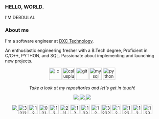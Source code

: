 ### HELLO, WORLD.
I'M DEBDULAL

<!--
**vipe5/vipe5** is a ✨ _special_ ✨ repository because its `README.md` (this file) appears on your GitHub profile.

Here are some ideas to get you started:

- 🔭 I’m currently working on ...
- 🌱 I’m currently learning ...
- 👯 I’m looking to collaborate on ...
- 🤔 I’m looking for help with ...
- 💬 Ask me about ...
- 📫 How to reach me: ...
- 😄 Pronouns: ...
- ⚡ Fun fact: ...
-->
### About me
I'm a software engineer at [DXC Technology](https://www.dxc.technology/).

An enthusiastic engineering fresher with a B.Tech degree, Proficient in C/C++, PYTHON, and SQL. Passionate about implementing and launching new projects.




<p align="center"><img src="https://devicons.github.io/devicon/devicon.git/icons/c/c-original.svg" alt="c" width="40" height="40"/> <img src="https://devicons.github.io/devicon/devicon.git/icons/cplusplus/cplusplus-original.svg" alt="cplusplus" width="40" height="40"/> <img src="https://www.vectorlogo.zone/logos/git-scm/git-scm-icon.svg" alt="git" width="40" height="40"/> <img src="https://devicons.github.io/devicon/devicon.git/icons/mysql/mysql-original-wordmark.svg" alt="mysql" width="40" height="40"/> <img src="https://devicons.github.io/devicon/devicon.git/icons/python/python-original.svg" alt="python" width="40" height="40"/></p>






<!-- Social Section -->
<p align="center">
  <i>Take a look at my repositories and let's get in touch!</i>

<p align="center">
  <a href= "https://github.com/vipe5">
    <img src="https://img.icons8.com/material-outlined/30/000000/source-code.png"/>
  </a>
  <a href= "https://www.linkedin.com/in/deb-dulal/">
    <img src="https://img.icons8.com/material-outlined/30/000000/linkedin.png"/>
  </a>
  <a href= "https://twitter.com/DebDula99062594">
    <img src="https://img.icons8.com/material-outlined/30/000000/twitter.png"/>
  </a>
  <!-- 
  <a href= "https://www.bryanjenks.xyz">
    <img src="https://img.icons8.com/material-outlined/30/000000/geography.png"/>
  </a>
  <a href="https://www.buymeacoffee.com/tallguyjenks">
    <img src="https://img.icons8.com/material-outlined/30/000000/cafe.png"/>
  </a>
  <a href="https://www.youtube.com/c/BryanJenksTech">
    <img src="https://img.icons8.com/material-outlined/30/000000/youtube-play.png"/>
  </a>
  <a href="https://orcid.org/0000-0002-9604-3069">
    <img src="https://img.icons8.com/material-outlined/30/000000/camera-addon-identification.png"/>
  </a>
  

 
  <a href="https://github.com/tallguyjenks/CV/blob/master/CV.pdf">
    <img src="https://img.icons8.com/material-outlined/30/000000/parse-from-clipboard.png"/>
  </a>
  <a href="mailto:bryanjenks@protonmail.com">
    <img src="https://img.icons8.com/ios-glyphs/30/000000/physics.png"/>
  </a>
  <a href="https://medium.com/@tallguyjenks">
    <img src="https://img.icons8.com/ios-filled/30/000000/medium-new.png"/>
  </a>
  <a href="https://stackoverflow.com/users/12339658/tallguyjenks">
    <img src="https://cdn.jsdelivr.net/npm/simple-icons@3.0.1/icons/stackoverflow.svg" height="30px" width="30px" />
  </a>
   -->
</p>





<p align="center">
  <a href= "https://github.com/vipe5">
    <img src="https://img.icons8.com/material-outlined/30/000000/source-code.png"/>
  </a>
<a href="https://codepen.io/3212" target="blank"><img align="center" src="https://cdn.jsdelivr.net/npm/simple-icons@3.0.1/icons/codepen.svg" alt="3212" height="30" width="30" /></a>
<a href="https://dev.to/12" target="blank"><img align="center" src="https://cdn.jsdelivr.net/npm/simple-icons@3.0.1/icons/dev-dot-to.svg" alt="12" height="30" width="30" /></a>
<a href="https://twitter.com/021" target="blank"><img align="center" src="https://cdn.jsdelivr.net/npm/simple-icons@3.0.1/icons/twitter.svg" alt="021" height="30" width="30" /></a>
<a href="https://linkedin.com/in/12" target="blank"><img align="center" src="https://cdn.jsdelivr.net/npm/simple-icons@3.0.1/icons/linkedin.svg" alt="12" height="30" width="30" /></a>
<a href="https://stackoverflow.com/users/211" target="blank"><img align="center" src="https://cdn.jsdelivr.net/npm/simple-icons@3.0.1/icons/stackoverflow.svg" alt="211" height="30" width="30" /></a>
<a href="https://codesandbox.com/12" target="blank"><img align="center" src="https://cdn.jsdelivr.net/npm/simple-icons@3.0.1/icons/codesandbox.svg" alt="12" height="30" width="30" /></a>
<a href="https://kaggle.com/123" target="blank"><img align="center" src="https://cdn.jsdelivr.net/npm/simple-icons@3.0.1/icons/kaggle.svg" alt="123" height="30" width="30" /></a>
<a href="https://fb.com/12" target="blank"><img align="center" src="https://cdn.jsdelivr.net/npm/simple-icons@3.0.1/icons/facebook.svg" alt="12" height="30" width="30" /></a>
<a href="https://instagram.com/323265" target="blank"><img align="center" src="https://cdn.jsdelivr.net/npm/simple-icons@3.0.1/icons/instagram.svg" alt="323265" height="30" width="30" /></a>
<a href="https://dribbble.com/12" target="blank"><img align="center" src="https://cdn.jsdelivr.net/npm/simple-icons@3.0.1/icons/dribbble.svg" alt="12" height="30" width="30" /></a>
<a href="https://www.behance.net/123" target="blank"><img align="center" src="https://cdn.jsdelivr.net/npm/simple-icons@3.0.1/icons/behance.svg" alt="123" height="30" width="30" /></a>
<a href="https://medium.com/12" target="blank"><img align="center" src="https://cdn.jsdelivr.net/npm/simple-icons@3.0.1/icons/medium.svg" alt="12" height="30" width="30" /></a>
<a href="https://www.youtube.com/c/123" target="blank"><img align="center" src="https://cdn.jsdelivr.net/npm/simple-icons@3.0.1/icons/youtube.svg" alt="123" height="30" width="30" /></a>
</p>


